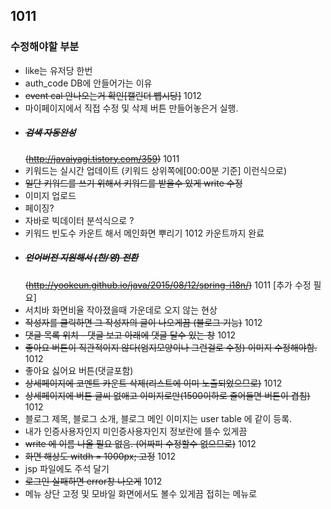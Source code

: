 ## 1011

<h3>수정해야할 부분</h3>

- like는 유저당 한번
- auth_code DB에 안들어가는 이유
- ~~event cal 안나오는거 확인[캘린더 뻅시당]~~ 1012
- 마이페이지에서 직접 수정 및 삭제 버튼 만들어놓은거 실행.
- ~~<h5>검색 자동완성</h5>(http://javaiyagi.tistory.com/359)~~ 1011
- 키워드는 실시간 업데이트 (키워드 상위쪽에[00:00분 기준] 이런식으로)
- ~~일단 키워드를 쓰기 위해서 키워드를 받을수 있게 write 수정~~
- 이미지 업로드
- 페이징?
- 자바로 빅데이터 분석식으로 ?
- 키워드 빈도수 카운트 해서 메인화면 뿌리기 1012 카운트까지 완료
- ~~<h5>언어버전 지원해서 (한/영) 전환</h5>(http://yookeun.github.io/java/2015/08/12/spring-i18n/)~~ 1011 [추가 수정 필요]
- 서치바 화면비율 작아졌을때 가운데로 오지 않는 현상
- ~~작성자를 클릭하면 그 작성자의 글이 나오게끔 (블로그 기능)~~ 1012
- ~~댓글 목록 위치 -  댓글 보고 아래에 댓글 달수 있는 창~~ 1012
- ~~좋아요 버튼이 직관적이지 않다(엄지모양이나 그런걸로 수정) 이미지 수정해야함.~~ 1012
- 좋아요 싫어요 버튼(댓글포함)
- ~~상세페이지에 코멘트 카운트 삭제(리스트에 이미 노출되었으므로)~~ 1012
- ~~상세페이지에 버튼 글씨 없애고 이미지로만(1500이하로 줄어들면 버튼이 겹침)~~ 1012
- 블로그 제목, 블로그 소개, 블로그 메인 이미지는 user table 에 같이 등록.
- 내가 인증사용자인지 미인증사용자인지 정보란에 뜰수 있게끔
- ~~write 에 이름 나올 필요 없음. (어짜피 수정할수 없으므로)~~ 1012
- ~~화면 해상도 witdh = 1000px; 고정~~ 1012
- jsp 파일에도 주석 달기
- ~~로그인 실패하면 error창 나오게~~ 1012 
- 메뉴 상단 고정 및 모바일 화면에서도 볼수 있게끔 접히는 메뉴로 